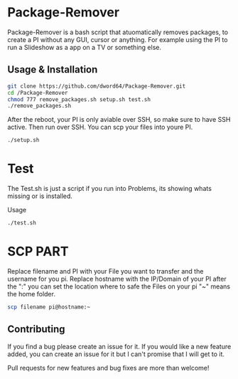 # Package-Remover #

Package-Remover is a bash script that atuomatically removes packages, to create a PI without any GUI, cursor or anything. For example using the PI to run a Slideshow as a
app on a TV or something else.

## Usage & Installation ##

```bash
git clone https://github.com/dword64/Package-Remover.git
cd /Package-Remover
chmod 777 remove_packages.sh setup.sh test.sh
./remove_packages.sh
```

After the reboot, your PI is only aviable over SSH, so make sure to have SSH active. Then run over SSH. You can scp your files into youre PI.
```bash
./setup.sh
```
# Test #

The Test.sh is just a script if you run into Problems, its showing whats missing or is installed.

Usage
```bash
./test.sh
```

# SCP PART #
Replace filename and PI with your File you want to transfer and the username for you pi. Replace hostname with the IP/Domain of your PI after the ":" you can set the location where to
safe the Files on your pi "~" means the home folder.

```bash
scp filename pi@hostname:~
```


## Contributing ##

If you find a bug please create an issue for it. If you would like a new feature added, you can create an issue for it but I can't promise that I will get to it.

Pull requests for new features and bug fixes are more than welcome!
